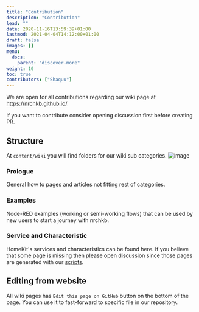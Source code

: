 ```yaml
---
title: "Contribution"
description: "Contribution"
lead: ""
date: 2020-11-16T13:59:39+01:00
lastmod: 2021-04-04T14:12:00+01:00
draft: false
images: []
menu:
  docs:
    parent: "discover-more"
weight: 10
toc: true
contributors: ["Shaquu"]
---
```


We are open for all contributions regarding our wiki page at https://nrchkb.github.io/

If you want to contribute consider opening discussion first before creating PR.

## Structure

At `content/wiki` you will find folders for our wiki sub categories.
![image](https://user-images.githubusercontent.com/2881159/113577526-afa75b80-9621-11eb-890f-174dabcd2957.png)

### Prologue

General how to pages and articles not fitting rest of categories.

### Examples

Node-RED examples (working or semi-working flows) that can be used by new users to start a journey with nrchkb.

### Service and Characteristic

HomeKit's services and characteristics can be found here.
If you believe that some page is missing then please open discussion since those pages are generated with our [scripts](https://github.com/NRCHKB/NRCHKB.github.io/tree/master/utils).

## Editing from website

All wiki pages has `Edit this page on GitHub` button on the bottom of the page. You can use it to fast-forward to specific file in our repository.
